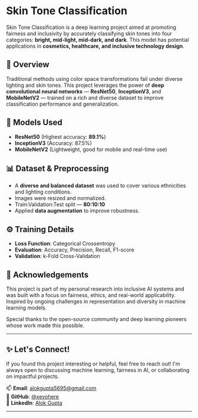 # Skin Tone Classification

Skin Tone Classification is a deep learning project aimed at promoting fairness and inclusivity by accurately classifying skin tones into four categories: **bright, mid-light, mid-dark, and dark**. This model has potential applications in **cosmetics, healthcare, and inclusive technology design**.

## 📌 Overview

Traditional methods using color space transformations fail under diverse lighting and skin tones. This project leverages the power of **deep convolutional neural networks** — **ResNet50**, **InceptionV3**, and **MobileNetV2** — trained on a rich and diverse dataset to improve classification performance and generalization.

## 🧠 Models Used

- **ResNet50** (Highest accuracy: **89.1%**)
- **InceptionV3** (Accuracy: 87.5%)
- **MobileNetV2** (Lightweight, good for mobile and real-time use)

## 📊 Dataset & Preprocessing

- A **diverse and balanced dataset** was used to cover various ethnicities and lighting conditions.
- Images were resized and normalized.
- Train:Validation:Test split — **80:10:10**
- Applied **data augmentation** to improve robustness.

## ⚙️ Training Details

- **Loss Function**: Categorical Crossentropy  
- **Evaluation**: Accuracy, Precision, Recall, F1-score  
- **Validation**: k-Fold Cross-Validation  

## 🙌 Acknowledgements

This project is part of my personal research into inclusive AI systems and was built with a focus on fairness, ethics, and real-world applicability. Inspired by ongoing challenges in representation and diversity in machine learning models.

Special thanks to the open-source community and deep learning pioneers whose work made this possible.

---

## ✨ Let's Connect!

If you found this project interesting or helpful, feel free to reach out! I'm always open to discussing machine learning, fairness in AI, or collaborating on impactful projects.

📫 **Email**: alokgupta5695@gmail.com  
🐙 **GitHub**: [@xevohere](https://github.com/xevohere)  
💼 **LinkedIn**: [Alok Gupta](https://www.linkedin.com/in/alokgupta5695/)

---

